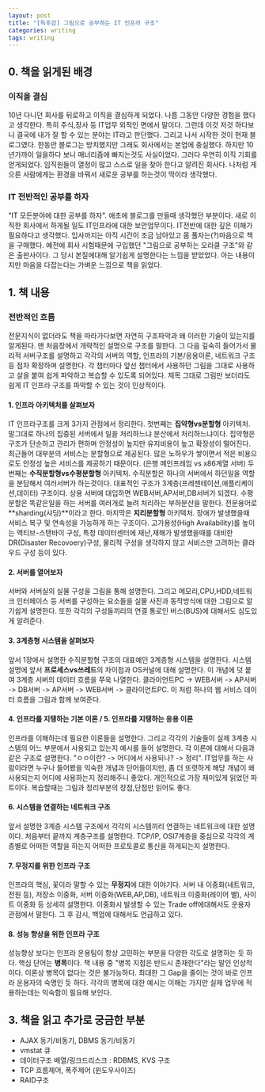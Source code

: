 ```yaml
---
layout: post
title: "[독후감] 그림으로 공부하는 IT 인프라 구조"
categories: writing
tags: writing
---
```

## 0. 책을 읽게된 배경
### 이직을 결심
  10년 다니던 회사를 뒤로하고 이직을 결심하게 되었다. 나름 그동안 다양한 경험을 했다고 생각한다. 특히 주식,장사 등 IT업무 외적인 면에서 말이다. 그런데 이것 저것 하다보니 결국에 내가 잘 할 수 있는 분야는 IT라고 판단했다. 그리고 나서 시작한 것이 현재 블로그였다. 한동안 블로그는 방치했지만 그래도 회사에서는 본업에 충실했다. 하지만 10년가까이 일을하다 보니 매너리즘에 빠지는것도 사실이었다. 그러다 우연히 이직 기회를 얻게되었다. 임직원들이 열정이 많고 스스로 일을 찾아 한다고 알려진 회사다. 나처럼 게으른 사람에게는 환경을 바꿔서 새로운 공부를 하는것이 딱이라 생각했다.

### IT 전반적인 공부를 하자
  "IT 모든분야에 대한 공부를 하자". 애초에 블로그를 만들때 생각했던 부분이다. 새로 이직한 회사에서 하게될 일도 IT인프라에 대한 보안업무이다. IT전반에 대한 깊은 이해가 필요하다고 생각했다. 입사까지는 아직 시간이 조금 남아있고 몸 풀자는(?)마음으로 책을 구매했다. 예전에 회사 시험때문에 구입했던 "그림으로 공부하는 오라클 구조"와 같은 출판사이다. 그 당시 본질에대해 알기쉽게 설명한다는 느낌을 받았었다. 아는 내용이지만 마음을 다잡는다는 가벼운 느낌으로 책을 읽었다.

## 1. 책 내용

### 전반적인 흐름
  전문지식이 없더라도 책을 따라가다보면 자연히 구조파악과 왜 이러한 기술이 있는지를 알게된다. 맨 처음장에서 개략적인 설명으로 구조를 말한다. 그 다음 깊숙히 들어가서 물리적 서버구조를 설명하고 각각의 서버의 역할, 인프라의 기본/응용이론, 네트워크 구조 등 점차 확장하며 설명한다. 각 챕터마다 앞선 챕터에서 사용하던 그림을 그대로 사용하고 살을 붙여 쉽게 파악하고 복습할 수 있도록 되어있다. 제목 그대로 그림만 보더라도 쉽게 IT 인프라 구조를 파악할 수 있는 것이 인상적이다.

#### 1. 인프라 아키텍처를 살펴보자
  IT 인프라구조를 크게 3가지 관점에서 정리한다. 첫번째는 **집약형vs분할형** 아키텍처. 말그대로 하나의 집중된 서버에서 일을 처리하느냐 분산에서 처리하느냐이다. 집약형은 구조가 단순하고 관리가 편하며 안정성이 높지만 유지비용이 높고 확장성이 떨어진다. 최근들어 대부분의 서비스는 분할형으로 제공된다. 많은 노하우가 쌓이면서 적은 비용으로도 안정성 높은 서비스를 제공하기 때문이다. (은행 메인프레임 vs x86계열 서버) 두번째는 **수직분할형vs수평분할형** 아키텍처. 수직분할은 하나의 서버에서 하던일을 역할을 분담해서 여러서버가 하는것이다. 대표적인 구조가 3계층(프레젠테이션,애플리케이션,데이터) 구조이다. 상용 서버에 대입하면 WEB서버,AP서버,DB서버가 되겠다. 수평분할은 똑같은일을 하는 서버를 여러개로 늘려 처리하는 부하분산을 말한다. 전문용어로 **sharding(샤딩)**이라고 한다. 마지막은 **지리분할형** 아키텍처. 장애가 발생했을때 서비스 복구 및 연속성을 가능하게 하는 구조이다. 고가용성(High Availability)를 높이는 액티브-스탠바이 구성, 특정 데이터센터에 재난,재해가 발생했을때를 대비한 DR(Disaster Recovoery)구성, 물리적 구성을 생각하지 않고 서비스만 고려하는 클라우드 구성 등이 있다.

#### 2. 서버를 열어보자
  서버와 서버실의 실물 구성을 그림을 통해 설명한다. 그리고 메모리,CPU,HDD,네트워크 인터페이스 등 서버를 구성하는 요소들을 실물 사진과 동작방식에 대한 그림으로 알기쉽게 설명한다. 또한 각각의 구성들끼리의 연결 통로인 버스(BUS)에 대해서도 심도있게 알려준다.

#### 3. 3계층형 시스템을 살펴보자
  앞서 1장에서 설명한 수직분할형 구조의 대표예인 3계층형 시스템을 설명한다. 시스템 설명에 앞서 **프로세스vs쓰레드**의 차이점과 OS커널에 대해 설명한다. 이 개념에 덧 붙여 3계층 서버의 데이터 흐름을 쭈욱 나열한다. 클라이언트PC -> WEB서버 -> AP서버 -> DB서버 -> AP서버 -> WEB서버 -> 클라이언트PC. 이 처럼 하나의 웹 서비스 데이터 흐름을 그림과 함께 보여준다.

#### 4. 인프라를 지탱하는 기본 이론 / 5. 인프라를 지탱하는 응용 이론
  인프라를 이해하는데 필요한 이론들을 설명한다. 그리고 각각의 기술들이 실제 3계층 시스템의 어느 부분에서 사용되고 있는지 예시를 들어 설명한다. 각 이론에 대해서 다음과 같은 구조로 설명한다. "ㅇㅇ이란? -> 어디에서 사용되나? -> 정리". IT업무를 하는 사람이라면 누구나 들어봤을 익숙한 개념과 단어들이지만, 좀 더 또렷하게 해당 개념이 왜 사용되는지 어디에 사용하는지 정리해주니 좋았다. 개인적으로 가장 재미있게 읽었던 파트이다. 복습할때는 그림과 정리부분의 장점,단점만 읽어도 좋다.

#### 6. 시스템을 연결하는 네트워크 구조
  앞서 설명한 3계층 시스템 구조에서 각각의 시스템끼리 연결하는 네트워크에 대한 설명이다. 처음부터 끝까지 계층구조를 설명한다. TCP/IP, OSI7계층을 중심으로 각각의 계층별로 어떠한 역할을 하는지 어떠한 프로토콜로 통신을 하게되는지 설명한다.

#### 7. 무정지를 위한 인프라 구조
  인프라의 핵심, 꽃이라 말할 수 있는 **무정지**에 대한 이야기다. 서버 내 이중화(네트워크,전원 등), 저장소 이중화, 서버 이중화(WEB,AP,DB), 네트워크 이중화(레이어 별), 사이트 이중화 등 상세히 설명한다. 이중화시 발생할 수 있는 Trade off에대해서도 운용자 관점에서 말한다. 그 후 감시, 백업에 대해서도 언급하고 있다.

#### 8. 성능 향상을 위한 인프라 구조
  성능향상 보다는 인프라 운용팀이 항상 고민하는 부분을 다양한 각도로 설명하는 듯 하다. 핵심 단어는 **병목**이다. 책 내용 중 "병목 지점은 반드시 존재한다"라는 말인 인상적이다. 이론상 병목이 없다는 것은 불가능하다. 최대한 그 Gap을 줄이는 것이 바로 인프라 운용자의 숙명인 듯 하다. 각각의 병목에 대한 예시는 이해는 가지만 실제 업무에 적용하는데는 익숙함이 필요해 보인다. 

## 3. 책을 읽고 추가로 궁금한 부분
  - AJAX 동기/비동기, DBMS 동기/비동기
  - vmstat 큐
  - 데이터구조 배열/링크드리스크 : RDBMS, KVS 구조
  - TCP 흐름제어, 폭주제어 (윈도우사이즈)
  - RAID구조 


